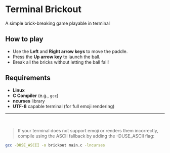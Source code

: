 # Terminal Brickout

A simple brick-breaking game playable in terminal

## How to play

- Use the **Left** and **Right arrow keys** to move the paddle.
- Press the **Up arrow key** to launch the ball.
- Break all the bricks without letting the ball fall!

## Requirements

- **Linux**
- **C Compiler** (e.g., `gcc`)
- **ncurses** library
- **UTF-8** capable terminal (for full emoji rendering)

***
<br/>

> If your terminal does not support emoji or renders them incorrectly, compile using the ASCII fallback by adding the -DUSE_ASCII flag:

```bash
gcc -DUSE_ASCII -o brickout main.c -lncurses
```

